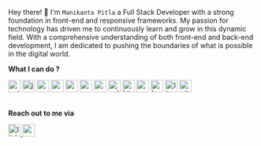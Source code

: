 Hey there! 👋 I'm `Manikanta Pitla` a Full Stack Developer with a strong foundation in front-end and responsive frameworks. My passion for technology has driven me to continuously learn and grow in this dynamic field. With a comprehensive understanding of both front-end and back-end development, I am dedicated to pushing the boundaries of what is possible in the digital world.

**What I can do ?**

<!---
 ![Python](https://img.shields.io/badge/-Python-3776AB?style=flat-square&logo=Python&logoColor=white) ![React.js](https://img.shields.io/badge/-React.js-61DAFB?style=flat-square&logo=react&logoColor=white) ![HTML](https://img.shields.io/badge/-HTML-E34F26?style=flat-square&logo=HTML5&logoColor=white) ![CSS](https://img.shields.io/badge/-CSS-1572B6?style=flat-square&logo=CSS3&logoColor=white) ![JavaScript](https://img.shields.io/badge/-JavaScript-F7DF1E?style=flat-square&logo=JavaScript&logoColor=black) ![Node.js](https://img.shields.io/badge/-Node.js-339933?style=flat-square&logo=Node.js&logoColor=white) ![Express.js](https://img.shields.io/badge/-Express.js-000000?style=flat-square&logo=express&logoColor=white) ![Redux](https://img.shields.io/badge/-Redux-764ABC?style=flat-square&logo=Redux&logoColor=white)  ![Next.js](https://img.shields.io/badge/-Next.js-000000?style=flat-square&logo=next.js&logoColor=white)  ![Linux](https://img.shields.io/badge/-Linux-FCC624?style=flat-square&logo=Linux&logoColor=black) ![Git](https://img.shields.io/badge/-Git-F05032?style=flat-square&logo=Git&logoColor=white)

--->

<div align="left">
  <img src="https://img.shields.io/badge/Python-3776AB?logo=python&logoColor=white&style=for-the-badge" height="25" alt="python logo"  />

  <img src="https://img.shields.io/badge/JavaScript-F7DF1E?logo=javascript&logoColor=black&style=for-the-badge" height="25" alt="javascript logo"  />

  <img src="https://img.shields.io/badge/React-61DAFB?logo=react&logoColor=black&style=for-the-badge" height="25" alt="react logo"  />

  <img src="https://img.shields.io/badge/Redux-764ABC?logo=redux&logoColor=white&style=for-the-badge" height="25" alt="redux logo"  />

  <img src="https://img.shields.io/badge/Next.js-000000?logo=nextdotjs&logoColor=white&style=for-the-badge" height="25" alt="nextjs logo"  />

  <img src="https://img.shields.io/badge/Node.js-339933?logo=nodedotjs&logoColor=white&style=for-the-badge" height="25" alt="nodejs logo"  />

  <img src="https://img.shields.io/badge/Express-000000?logo=express&logoColor=white&style=for-the-badge" height="25" alt="express logo"  />

  <img src="https://img.shields.io/badge/SQLite-003B57?logo=sqlite&logoColor=white&style=for-the-badge" height="25" alt="sqlite logo"  />

  <img src="https://img.shields.io/badge/HTML5-E34F26?logo=html5&logoColor=white&style=for-the-badge" height="25" alt="html5 logo"  />

  <img src="https://img.shields.io/badge/CSS3-1572B6?logo=css3&logoColor=white&style=for-the-badge" height="25" alt="css3 logo"  />

  <img src="https://img.shields.io/badge/Bootstrap-7952B3?logo=bootstrap&logoColor=white&style=for-the-badge" height="25" alt="bootstrap logo"  />

  <img src="https://img.shields.io/badge/Linux-FCC624?logo=linux&logoColor=black&style=for-the-badge" height="25" alt="linux logo"  />

  <img src="https://img.shields.io/badge/Git-F05032?logo=git&logoColor=white&style=for-the-badge" height="25" alt="git logo"  />
</div>


 
<br>

**Reach out to me via**


<div >
  <a href="https://linkedin.com/in/manikantapitla/" target="_blank">
    <img src="https://img.shields.io/static/v1?message=LinkedIn&logo=linkedin&label=&color=0077B5&logoColor=white&labelColor=&style=for-the-badge" height="25" alt="linkedin logo"  />
  </a>
  <a href="mailto:pitlamanikanta81@gmail.com" target="_blank">
    <img src="https://img.shields.io/static/v1?message=Gmail&logo=gmail&label=&color=D14836&logoColor=white&labelColor=&style=for-the-badge" height="25" alt="gmail logo"  />
  </a>
</div>


